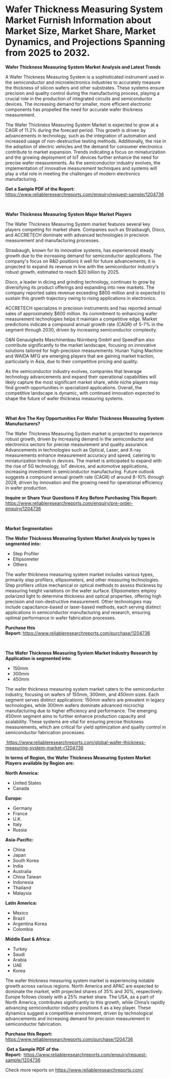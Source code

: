 <p><h1>Wafer Thickness Measuring System Market Furnish Information about Market Size, Market Share, Market Dynamics, and Projections Spanning from 2025 to 2032.</h1></p><p><strong>Wafer Thickness Measuring System Market Analysis and Latest Trends</strong></p>
<p><p>A Wafer Thickness Measuring System is a sophisticated instrument used in the semiconductor and microelectronics industries to accurately measure the thickness of silicon wafers and other substrates. These systems ensure precision and quality control during the manufacturing process, playing a crucial role in the production of integrated circuits and semiconductor devices. The increasing demand for smaller, more efficient electronic components has propelled the need for accurate wafer thickness measurement.</p><p>The Wafer Thickness Measuring System Market is expected to grow at a CAGR of 11.2% during the forecast period. This growth is driven by advancements in technology, such as the integration of automation and increased usage of non-destructive testing methods. Additionally, the rise in the adoption of electric vehicles and the demand for consumer electronics contribute to market expansion. Trends indicating a focus on miniaturization and the growing deployment of IoT devices further enhance the need for precise wafer measurements. As the semiconductor industry evolves, the implementation of innovative measurement techniques and systems will play a vital role in meeting the challenges of modern electronics manufacturing.</p></p>
<p><strong>Get a Sample PDF of the Report:&nbsp;</strong> <a href="https://www.reliableresearchreports.com/enquiry/request-sample/1204736?utm_campaign=2657&utm_medium=2&utm_source=Github&utm_content=ia&utm_term=26032025&utm_id=wafer-thickness-measuring-system">https://www.reliableresearchreports.com/enquiry/request-sample/1204736</a></p>
<p>&nbsp;</p>
<p><strong>Wafer Thickness Measuring System Major Market Players</strong></p>
<p><p>The Wafer Thickness Measuring System market features several key players competing for market share. Companies such as Strasbaugh, Disco, and ACCRETECH dominate with advanced technologies in precision measurement and manufacturing processes.</p><p>Strasbaugh, known for its innovative systems, has experienced steady growth due to the increasing demand for semiconductor applications. The company's focus on R&D positions it well for future advancements; it is projected to expand its revenue in line with the semiconductor industry's robust growth, estimated to reach $20 billion by 2025.</p><p>Disco, a leader in dicing and grinding technology, continues to grow by diversifying its product offerings and expanding into new markets. The company reported sales revenue exceeding $800 million and is expected to sustain this growth trajectory owing to rising applications in electronics.</p><p>ACCRETECH specializes in precision instruments and has reported annual sales of approximately $600 million. Its commitment to enhancing wafer measurement technologies helps it maintain a competitive edge. Market predictions indicate a compound annual growth rate (CAGR) of 5-7% in the segment through 2030, driven by increasing semiconductor complexity.</p><p>G&N Genauigkeits Maschinenbau Nürnberg GmbH and SpeedFam also contribute significantly to the market landscape, focusing on innovative solutions tailored for high-precision measurements. Hunan Yujing Machine and WAIDA MFG are emerging players that are gaining market traction, particularly in Asia, due to their competitive pricing and quality.</p><p>As the semiconductor industry evolves, companies that leverage technology advancements and expand their operational capabilities will likely capture the most significant market share, while niche players may find growth opportunities in specialized applications. Overall, the competitive landscape is dynamic, with continued innovation expected to shape the future of wafer thickness measuring systems.</p></p>
<p>&nbsp;</p>
<p><strong>What Are The Key Opportunities For Wafer Thickness Measuring System Manufacturers?</strong></p>
<p><p>The Wafer Thickness Measuring System market is projected to experience robust growth, driven by increasing demand in the semiconductor and electronics sectors for precise measurement and quality assurance. Advancements in technologies such as Optical, Laser, and X-ray measurements enhance measurement accuracy and speed, catering to miniaturization trends in devices. The market is anticipated to expand with the rise of 5G technology, IoT devices, and automotive applications, increasing investment in semiconductor manufacturing. Future outlook suggests a compound annual growth rate (CAGR) of around 8-10% through 2028, driven by innovation and the growing need for operational efficiency in wafer production.</p></p>
<p><strong>Inquire or Share Your Questions If Any Before Purchasing This Report:</strong> <a href="https://www.reliableresearchreports.com/enquiry/pre-order-enquiry/1204736?utm_campaign=2657&utm_medium=2&utm_source=Github&utm_content=ia&utm_term=26032025&utm_id=wafer-thickness-measuring-system">https://www.reliableresearchreports.com/enquiry/pre-order-enquiry/1204736</a></p>
<p>&nbsp;</p>
<p><strong>Market Segmentation</strong></p>
<p><strong>The Wafer Thickness Measuring System Market Analysis by types is segmented into:</strong></p>
<p><ul><li>Step Profiler</li><li>Ellipsometer</li><li>Others</li></ul></p>
<p><p>The wafer thickness measuring system market includes various types, primarily step profilers, ellipsometers, and other measuring technologies. Step profilers utilize mechanical or optical methods to assess thickness by measuring height variations on the wafer surface. Ellipsometers employ polarized light to determine thickness and optical properties, offering high precision and non-destructive measurement. Other technologies may include capacitance-based or laser-based methods, each serving distinct applications in semiconductor manufacturing and research, ensuring optimal performance in wafer fabrication processes.</p></p>
<p><strong>Purchase this Report:&nbsp;</strong><a href="https://www.reliableresearchreports.com/purchase/1204736?utm_campaign=2657&utm_medium=2&utm_source=Github&utm_content=ia&utm_term=26032025&utm_id=wafer-thickness-measuring-system">https://www.reliableresearchreports.com/purchase/1204736</a></p>
<p>&nbsp;</p>
<p><strong>The Wafer Thickness Measuring System Market Industry Research by Application is segmented into:</strong></p>
<p><ul><li>150mm</li><li>300mm</li><li>450mm</li></ul></p>
<p><p>The wafer thickness measuring system market caters to the semiconductor industry, focusing on wafers of 150mm, 300mm, and 450mm sizes. Each segment serves distinct applications: 150mm wafers are prevalent in legacy technologies, while 300mm wafers dominate advanced microchip manufacturing due to higher efficiency and performance. The emerging 450mm segment aims to further enhance production capacity and scalability. These systems are vital for ensuring precise thickness measurements, which are critical for yield optimization and quality control in semiconductor fabrication processes.</p></p>
<p><a href="https://www.reliableresearchreports.com/global-wafer-thickness-measuring-system-market-r1204736?utm_campaign=2657&utm_medium=2&utm_source=Github&utm_content=ia&utm_term=26032025&utm_id=wafer-thickness-measuring-system">&nbsp;https://www.reliableresearchreports.com/global-wafer-thickness-measuring-system-market-r1204736</a></p>
<p><strong>In terms of Region, the Wafer Thickness Measuring System Market Players available by Region are:</strong></p>
<p>
    <p> <strong> North America: </strong>
        <ul>
            <li>United States</li>
            <li>Canada</li>
        </ul>
        </p> 
    <p> <strong> Europe: </strong>
        <ul>
            <li>Germany</li>
            <li>France</li>
            <li>U.K.</li>
            <li>Italy</li>
            <li>Russia</li>
        </ul>
        </p> 
    <p> <strong> Asia-Pacific: </strong>
        <ul>
            <li>China</li>
            <li>Japan</li>
            <li>South Korea</li>
            <li>India</li>
            <li>Australia</li>
            <li>China Taiwan</li>
            <li>Indonesia</li>
            <li>Thailand</li>
            <li>Malaysia</li>
        </ul>
        </p> 
    <p> <strong> Latin America: </strong>
        <ul>
            <li>Mexico</li>
            <li>Brazil</li>
            <li>Argentina Korea</li>
            <li>Colombia</li>
        </ul>
        </p> 
    <p> <strong> Middle East & Africa: </strong>
        <ul>
            <li>Turkey</li>
            <li>Saudi</li>
            <li>Arabia</li>
            <li>UAE</li>
            <li>Korea</li>
        </ul>
    </p>
    </p>
<p><p>The wafer thickness measuring system market is experiencing notable growth across various regions. North America and APAC are expected to dominate the market, with projected shares of 35% and 30%, respectively. Europe follows closely with a 25% market share. The USA, as a part of North America, contributes significantly to this growth, while China’s rapidly advancing semiconductor industry positions it as a key player. These dynamics suggest a competitive environment, driven by technological advancements and increasing demand for precision measurement in semiconductor fabrication.</p></p>
<p><strong>Purchase this Report: </strong><a href="https://www.reliableresearchreports.com/purchase/1204736?utm_campaign=2657&utm_medium=2&utm_source=Github&utm_content=ia&utm_term=26032025&utm_id=wafer-thickness-measuring-system">https://www.reliableresearchreports.com/purchase/1204736</a></p>
<p>&nbsp;<strong>Get a Sample PDF of the Report:&nbsp;&nbsp;</strong><a href="https://www.reliableresearchreports.com/enquiry/request-sample/1204736?utm_campaign=2657&utm_medium=2&utm_source=Github&utm_content=ia&utm_term=26032025&utm_id=wafer-thickness-measuring-system">https://www.reliableresearchreports.com/enquiry/request-sample/1204736</a></p>
<p><strong></strong></p>
<p>Check more reports on <a href="https://www.reliableresearchreports.com/?utm_campaign=2657&utm_medium=2&utm_source=Github&utm_content=ia&utm_term=26032025&utm_id=wafer-thickness-measuring-system">https://www.reliableresearchreports.com/</a></p>